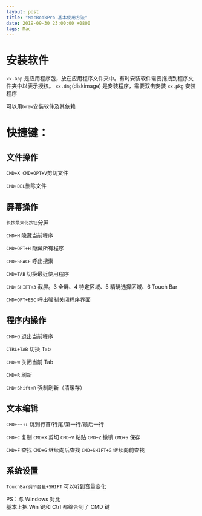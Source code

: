 ```yaml
---
layout: post
title: "MacBookPro 基本使用方法"
date: 2019-09-30 23:00:00 +0800
tags: Mac
---
```


# 安装软件

`xx.app` 是应用程序包，放在应用程序文件夹中。有时安装软件需要拖拽到程序文件夹中以表示授权。
`xx.dmg`(diskimage) 是安装程序，需要双击安装
`xx.pkg` 安装程序

可以用`brew`安装软件及其依赖

# 快捷键：

## 文件操作

`CMD+X CMD+OPT+V`剪切文件

`CMD+DEL`删除文件

## 屏幕操作

`长按最大化按钮`分屏

`CMD+H` 隐藏当前程序

`CMD+OPT+H` 隐藏所有程序

`CMD+SPACE` 呼出搜索

`CMD+TAB` 切换最近使用程序

`CMD+SHIFT+3` 截屏。3 全屏、4 特定区域、5 精确选择区域、6 Touch Bar

`CMD+OPT+ESC` 呼出强制关闭程序界面

## 程序内操作

`CMD+Q` 退出当前程序

`CTRL+TAB` 切换 Tab

`CMD+W` 关闭当前 Tab

`CMD+R` 刷新

`CMD+Shift+R` 强制刷新（清缓存）

## 文本编辑

`CMD+⬅️➡️⬆️⬇️` 跳到行首/行尾/第一行/最后一行

`CMD+C` 复制
`CMD+X` 剪切
`CMD+V` 粘贴
`CMD+Z` 撤销
`CMD+S` 保存

`CMD+F` 查找
`CMD+G` 继续向后查找
`CMD+SHIFT+G` 继续向前查找

## 系统设置

`TouchBar调节音量+SHIFT` 可以听到音量变化

PS：与 Windows 对比<br/>
基本上把 Win 键和 Ctrl 都综合到了 CMD 键
